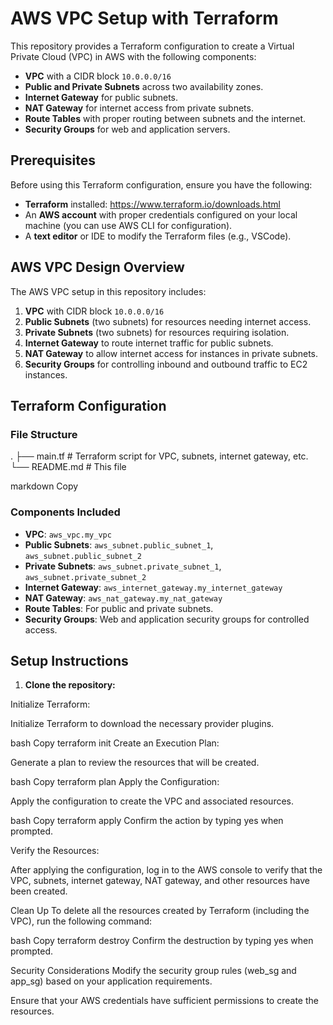# AWS VPC Setup with Terraform

This repository provides a Terraform configuration to create a Virtual Private Cloud (VPC) in AWS with the following components:

- **VPC** with a CIDR block `10.0.0.0/16`
- **Public and Private Subnets** across two availability zones.
- **Internet Gateway** for public subnets.
- **NAT Gateway** for internet access from private subnets.
- **Route Tables** with proper routing between subnets and the internet.
- **Security Groups** for web and application servers.

## Prerequisites

Before using this Terraform configuration, ensure you have the following:

- **Terraform** installed: https://www.terraform.io/downloads.html
- An **AWS account** with proper credentials configured on your local machine (you can use AWS CLI for configuration).
- A **text editor** or IDE to modify the Terraform files (e.g., VSCode).

## AWS VPC Design Overview

The AWS VPC setup in this repository includes:

1. **VPC** with CIDR block `10.0.0.0/16`
2. **Public Subnets** (two subnets) for resources needing internet access.
3. **Private Subnets** (two subnets) for resources requiring isolation.
4. **Internet Gateway** to route internet traffic for public subnets.
5. **NAT Gateway** to allow internet access for instances in private subnets.
6. **Security Groups** for controlling inbound and outbound traffic to EC2 instances.

## Terraform Configuration

### File Structure

. ├── main.tf # Terraform script for VPC, subnets, internet gateway, etc. └── README.md # This file

markdown
Copy

### Components Included

- **VPC**: `aws_vpc.my_vpc`
- **Public Subnets**: `aws_subnet.public_subnet_1`, `aws_subnet.public_subnet_2`
- **Private Subnets**: `aws_subnet.private_subnet_1`, `aws_subnet.private_subnet_2`
- **Internet Gateway**: `aws_internet_gateway.my_internet_gateway`
- **NAT Gateway**: `aws_nat_gateway.my_nat_gateway`
- **Route Tables**: For public and private subnets.
- **Security Groups**: Web and application security groups for controlled access.

## Setup Instructions

1. **Clone the repository:**

Initialize Terraform:

Initialize Terraform to download the necessary provider plugins.

bash
Copy
terraform init
Create an Execution Plan:

Generate a plan to review the resources that will be created.

bash
Copy
terraform plan
Apply the Configuration:

Apply the configuration to create the VPC and associated resources.

bash
Copy
terraform apply
Confirm the action by typing yes when prompted.

Verify the Resources:

After applying the configuration, log in to the AWS console to verify that the VPC, subnets, internet gateway, NAT gateway, and other resources have been created.

Clean Up
To delete all the resources created by Terraform (including the VPC), run the following command:

bash
Copy
terraform destroy
Confirm the destruction by typing yes when prompted.

Security Considerations
Modify the security group rules (web_sg and app_sg) based on your application requirements.

Ensure that your AWS credentials have sufficient permissions to create the resources.
